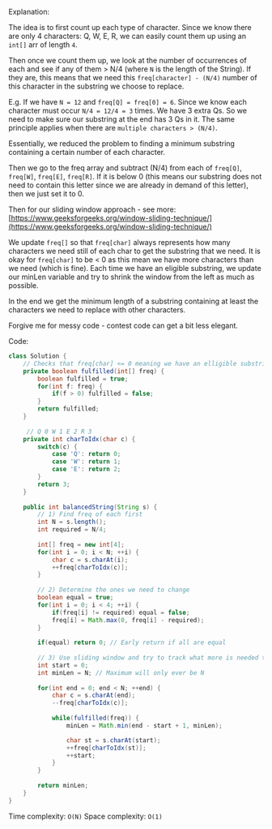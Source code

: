 Explanation:

The idea is to first count up each type of character. Since we know there are only 4 characters: Q, W, E, R, we can easily count them up using an `int[]` arr of length `4`.

Then once we count them up, we look at the number of occurrences of each and see if any of them > N/4 (where `N` is the length of the String). If they are, this means that we need this `freq[character] - (N/4)` number of this character in the substring we choose to replace.

E.g. If we have `N = 12` and `freq[Q] = freq[0] = 6`. Since we know each character must occur `N/4 = 12/4 = 3` times. We have 3 extra Qs. So we need to make sure our substring at the end has 3 Qs in it. The same principle applies when there are `multiple characters > (N/4)`.

Essentially, we reduced the problem to finding a minimum substring containing a certain number of each character.

Then we go to the freq array and subtract (N/4) from each of `freq[Q]`, `freq[W]`, `freq[E]`, `freq[R]`.
If it is below 0 (this means our substring does not need to contain this letter since we are already in demand of this letter), then we just set it to 0.

Then for our sliding window approach - see more: [https://www.geeksforgeeks.org/window-sliding-technique/](https://www.geeksforgeeks.org/window-sliding-technique/)

We update `freq[]` so that `freq[char]` always represents how many characters we need still of each char to get the substring that we need. It is okay for `freq[char]` to be < 0 as this mean we have more characters than we need (which is fine). Each time we have an eligible substring, we update our minLen variable and try to shrink the window from the left as much as possible.

In the end we get the minimum length of a substring containing at least the characters we need to replace with other characters.

Forgive me for messy code - contest code can get a bit less elegant.

Code:
```java
class Solution {
	// Checks that freq[char] <= 0 meaning we have an elligible substring
    private boolean fulfilled(int[] freq) {
        boolean fulfilled = true;
        for(int f: freq) {
            if(f > 0) fulfilled = false;
        }
        return fulfilled;
    }
    
	 // Q 0 W 1 E 2 R 3
    private int charToIdx(char c) {
        switch(c) {
            case 'Q': return 0;
            case 'W': return 1;
            case 'E': return 2;
        }
        return 3;
    }
    
    public int balancedString(String s) {
        // 1) Find freq of each first
        int N = s.length();
        int required = N/4;
       
        int[] freq = new int[4];
        for(int i = 0; i < N; ++i) {
            char c = s.charAt(i);
            ++freq[charToIdx(c)];
        }
        
        // 2) Determine the ones we need to change
        boolean equal = true;
        for(int i = 0; i < 4; ++i) {
            if(freq[i] != required) equal = false;
            freq[i] = Math.max(0, freq[i] - required);
        }
        
        if(equal) return 0; // Early return if all are equal
        
        // 3) Use sliding window and try to track what more is needed to find smallest window
        int start = 0;
        int minLen = N; // Maximum will only ever be N
        
        for(int end = 0; end < N; ++end) {
            char c = s.charAt(end);
            --freq[charToIdx(c)];
            
            while(fulfilled(freq)) {
                minLen = Math.min(end - start + 1, minLen);

                char st = s.charAt(start);
                ++freq[charToIdx(st)];
                ++start;
            }
        }
        
        return minLen;
    }
}
```
Time complexity: `O(N)`
Space complexity: `O(1)`
